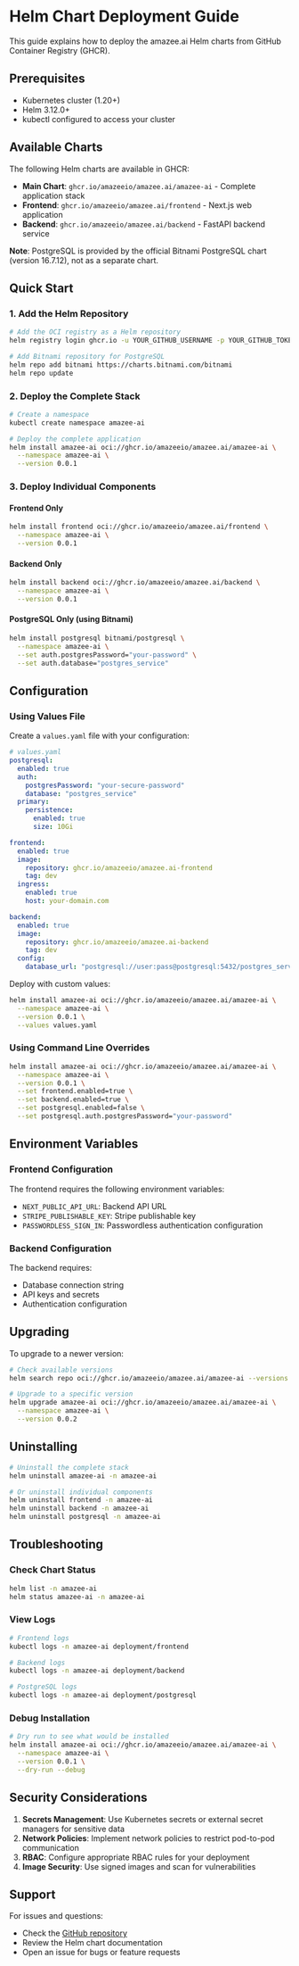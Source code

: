# Helm Chart Deployment Guide

This guide explains how to deploy the amazee.ai Helm charts from GitHub Container Registry (GHCR).

## Prerequisites

- Kubernetes cluster (1.20+)
- Helm 3.12.0+
- kubectl configured to access your cluster

## Available Charts

The following Helm charts are available in GHCR:

- **Main Chart**: `ghcr.io/amazeeio/amazee.ai/amazee-ai` - Complete application stack
- **Frontend**: `ghcr.io/amazeeio/amazee.ai/frontend` - Next.js web application
- **Backend**: `ghcr.io/amazeeio/amazee.ai/backend` - FastAPI backend service

**Note**: PostgreSQL is provided by the official Bitnami PostgreSQL chart (version 16.7.12), not as a separate chart.

## Quick Start

### 1. Add the Helm Repository

```bash
# Add the OCI registry as a Helm repository
helm registry login ghcr.io -u YOUR_GITHUB_USERNAME -p YOUR_GITHUB_TOKEN

# Add Bitnami repository for PostgreSQL
helm repo add bitnami https://charts.bitnami.com/bitnami
helm repo update
```

### 2. Deploy the Complete Stack

```bash
# Create a namespace
kubectl create namespace amazee-ai

# Deploy the complete application
helm install amazee-ai oci://ghcr.io/amazeeio/amazee.ai/amazee-ai \
  --namespace amazee-ai \
  --version 0.0.1
```

### 3. Deploy Individual Components

#### Frontend Only
```bash
helm install frontend oci://ghcr.io/amazeeio/amazee.ai/frontend \
  --namespace amazee-ai \
  --version 0.0.1
```

#### Backend Only
```bash
helm install backend oci://ghcr.io/amazeeio/amazee.ai/backend \
  --namespace amazee-ai \
  --version 0.0.1
```

#### PostgreSQL Only (using Bitnami)
```bash
helm install postgresql bitnami/postgresql \
  --namespace amazee-ai \
  --set auth.postgresPassword="your-password" \
  --set auth.database="postgres_service"
```

## Configuration

### Using Values File

Create a `values.yaml` file with your configuration:

```yaml
# values.yaml
postgresql:
  enabled: true
  auth:
    postgresPassword: "your-secure-password"
    database: "postgres_service"
  primary:
    persistence:
      enabled: true
      size: 10Gi

frontend:
  enabled: true
  image:
    repository: ghcr.io/amazeeio/amazee.ai-frontend
    tag: dev
  ingress:
    enabled: true
    host: your-domain.com

backend:
  enabled: true
  image:
    repository: ghcr.io/amazeeio/amazee.ai-backend
    tag: dev
  config:
    database_url: "postgresql://user:pass@postgresql:5432/postgres_service"
```

Deploy with custom values:

```bash
helm install amazee-ai oci://ghcr.io/amazeeio/amazee.ai/amazee-ai \
  --namespace amazee-ai \
  --version 0.0.1 \
  --values values.yaml
```

### Using Command Line Overrides

```bash
helm install amazee-ai oci://ghcr.io/amazeeio/amazee.ai/amazee-ai \
  --namespace amazee-ai \
  --version 0.0.1 \
  --set frontend.enabled=true \
  --set backend.enabled=true \
  --set postgresql.enabled=false \
  --set postgresql.auth.postgresPassword="your-password"
```

## Environment Variables

### Frontend Configuration

The frontend requires the following environment variables:

- `NEXT_PUBLIC_API_URL`: Backend API URL
- `STRIPE_PUBLISHABLE_KEY`: Stripe publishable key
- `PASSWORDLESS_SIGN_IN`: Passwordless authentication configuration

### Backend Configuration

The backend requires:

- Database connection string
- API keys and secrets
- Authentication configuration

## Upgrading

To upgrade to a newer version:

```bash
# Check available versions
helm search repo oci://ghcr.io/amazeeio/amazee.ai/amazee-ai --versions

# Upgrade to a specific version
helm upgrade amazee-ai oci://ghcr.io/amazeeio/amazee.ai/amazee-ai \
  --namespace amazee-ai \
  --version 0.0.2
```

## Uninstalling

```bash
# Uninstall the complete stack
helm uninstall amazee-ai -n amazee-ai

# Or uninstall individual components
helm uninstall frontend -n amazee-ai
helm uninstall backend -n amazee-ai
helm uninstall postgresql -n amazee-ai
```

## Troubleshooting

### Check Chart Status
```bash
helm list -n amazee-ai
helm status amazee-ai -n amazee-ai
```

### View Logs
```bash
# Frontend logs
kubectl logs -n amazee-ai deployment/frontend

# Backend logs
kubectl logs -n amazee-ai deployment/backend

# PostgreSQL logs
kubectl logs -n amazee-ai deployment/postgresql
```

### Debug Installation
```bash
# Dry run to see what would be installed
helm install amazee-ai oci://ghcr.io/amazeeio/amazee.ai/amazee-ai \
  --namespace amazee-ai \
  --version 0.0.1 \
  --dry-run --debug
```

## Security Considerations

1. **Secrets Management**: Use Kubernetes secrets or external secret managers for sensitive data
2. **Network Policies**: Implement network policies to restrict pod-to-pod communication
3. **RBAC**: Configure appropriate RBAC rules for your deployment
4. **Image Security**: Use signed images and scan for vulnerabilities

## Support

For issues and questions:
- Check the [GitHub repository](https://github.com/amazeeio/amazee.ai)
- Review the Helm chart documentation
- Open an issue for bugs or feature requests